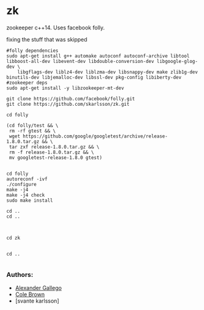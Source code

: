 # zk
zookeeper c++14. Uses facebook folly.

fixing the stuff that was skipped
```
#folly dependencies
sudo apt-get install g++ automake autoconf autoconf-archive libtool libboost-all-dev libevent-dev libdouble-conversion-dev libgoogle-glog-dev \
    libgflags-dev liblz4-dev liblzma-dev libsnappy-dev make zlib1g-dev binutils-dev libjemalloc-dev libssl-dev pkg-config libiberty-dev
#zookeeper deps
sudo apt-get install -y libzookeeper-mt-dev

git clone https://github.com/facebook/folly.git
git clone https://github.com/skarlsson/zk.git

cd folly

(cd folly/test && \
 rm -rf gtest && \
 wget https://github.com/google/googletest/archive/release-1.8.0.tar.gz && \
 tar zxf release-1.8.0.tar.gz && \
 rm -f release-1.8.0.tar.gz && \
 mv googletest-release-1.8.0 gtest)


cd folly
autoreconf -ivf
./configure
make -j4
make -j4 check
sudo make install

cd ..
cd ..



cd zk


cd ..


```




### Authors:

- [Alexander Gallego](twitter.com/gallegoxx)
- [Cole Brown](twitter.com/dtcb)
- [svante karlsson]




